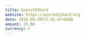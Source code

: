```yaml
---
title: AzerothShard
website: https://azerothshard.org
date: 2016-09-20T17:41:47+0200
amount: 25.00
currency: €
---
```


